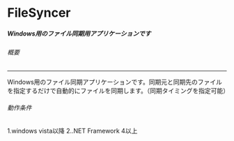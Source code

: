 # FileSyncer

##### Windows用のファイル同期用アプリケーションです

###### 概要
------------
Windows用のファイル同期アプリケーションです。同期元と同期先のファイルを指定するだけで自動的にファイルを同期します。（同期タイミングを指定可能）

###### 動作条件
1.windows vista以降
2..NET Framework 4以上
